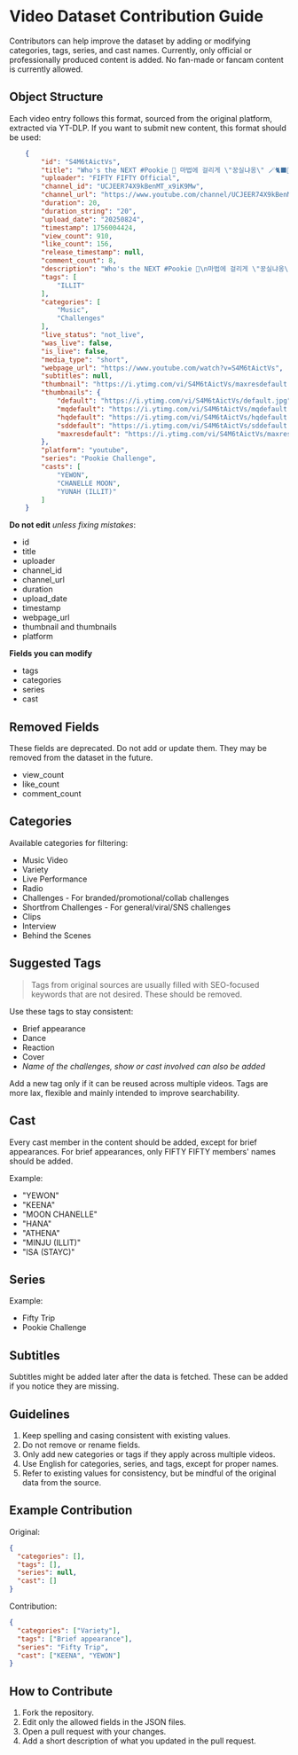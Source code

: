 # Video Dataset Contribution Guide

Contributors can help improve the dataset by adding or modifying categories, tags, series, and cast names. Currently, only official or professionally produced content is added. No fan-made or fancam content is currently allowed.

## Object Structure

Each video entry follows this format, sourced from the original platform, extracted via YT-DLP. If you want to submit new content, this format should be used:

```json
	{
		"id": "S4M6tAictVs",
		"title": "Who's the NEXT #Pookie 🩷 마법에 걸리게 \"꿍실냐옹\" 🪄🐈‍⬛🐾  #아일릿 #윤아 선배님과 함께한 #Pookie_Challenge 💞 @ILLIT_official",
		"uploader": "FIFTY FIFTY Official",
		"channel_id": "UCJEER74X9kBenMT_x9iK9Mw",
		"channel_url": "https://www.youtube.com/channel/UCJEER74X9kBenMT_x9iK9Mw",
		"duration": 20,
		"duration_string": "20",
		"upload_date": "20250824",
		"timestamp": 1756004424,
		"view_count": 910,
		"like_count": 156,
		"release_timestamp": null,
		"comment_count": 8,
		"description": "Who's the NEXT #Pookie 🩷\n마법에 걸리게 \"꿍실냐옹\" 🪄🐈‍⬛🐾 \n#아일릿 #윤아 선배님과 함께한 #Pookie_Challenge 💞\n\n#FIFTYFIFTY #피프티피프티\n#CHANELLEMOON #문샤넬\n#YEWON #예원\n#ILLIT #YUNAH\n#푸키챌린지",
		"tags": [
			"ILLIT"
		],
		"categories": [
			"Music",
			"Challenges"
		],
		"live_status": "not_live",
		"was_live": false,
		"is_live": false,
		"media_type": "short",
		"webpage_url": "https://www.youtube.com/watch?v=S4M6tAictVs",
		"subtitles": null,
		"thumbnail": "https://i.ytimg.com/vi/S4M6tAictVs/maxresdefault.jpg",
		"thumbnails": {
			"default": "https://i.ytimg.com/vi/S4M6tAictVs/default.jpg",
			"mqdefault": "https://i.ytimg.com/vi/S4M6tAictVs/mqdefault.jpg",
			"hqdefault": "https://i.ytimg.com/vi/S4M6tAictVs/hqdefault.jpg",
			"sddefault": "https://i.ytimg.com/vi/S4M6tAictVs/sddefault.jpg",
			"maxresdefault": "https://i.ytimg.com/vi/S4M6tAictVs/maxresdefault.jpg"
		},
		"platform": "youtube",
		"series": "Pookie Challenge",
		"casts": [
			"YEWON",
			"CHANELLE MOON",
			"YUNAH (ILLIT)"
		]
	}
```

**Do not edit** *unless fixing mistakes*:
* id
* title
* uploader
* channel_id
* channel_url
* duration
* upload_date
* timestamp
* webpage_url
* thumbnail and thumbnails
* platform

**Fields you can modify**
* tags
* categories
* series
* cast

## Removed Fields

These fields are deprecated. Do not add or update them. They may be removed from the dataset in the future.

* view_count
* like_count
* comment_count

## Categories

Available categories for filtering:

* Music Video
* Variety
* Live Performance
* Radio
* Challenges - For branded/promotional/collab challenges
* Shortfrom Challenges - For general/viral/SNS challenges
* Clips
* Interview
* Behind the Scenes

## Suggested Tags
> Tags from original sources are usually filled with SEO-focused keywords that are not desired. These should be removed.

Use these tags to stay consistent:

* Brief appearance
* Dance
* Reaction
* Cover
* *Name of the challenges, show or cast involved can also be added*

Add a new tag only if it can be reused across multiple videos. Tags are more lax, flexible and mainly intended to improve searchability.

## Cast

Every cast member in the content should be added, except for brief appearances. For brief appearances, only FIFTY FIFTY members' names should be added.

Example:

* "YEWON"
* "KEENA"
* "MOON CHANELLE"
* "HANA"
* "ATHENA"
* "MINJU (ILLIT)"
* "ISA (STAYC)"

## Series

Example:

* Fifty Trip
* Pookie Challenge

## Subtitles

Subtitles might be added later after the data is fetched. These can be added if you notice they are missing.

## Guidelines

1. Keep spelling and casing consistent with existing values.
2. Do not remove or rename fields.
3. Only add new categories or tags if they apply across multiple videos.
4. Use English for categories, series, and tags, except for proper names.
5. Refer to existing values for consistency, but be mindful of the original data from the source.

## Example Contribution

Original:

```json
{
  "categories": [],
  "tags": [],
  "series": null,
  "cast": []
}
```

Contribution:

```json
{
  "categories": ["Variety"],
  "tags": ["Brief appearance"],
  "series": "Fifty Trip",
  "cast": ["KEENA", "YEWON"]
}
```

## How to Contribute

1. Fork the repository.
2. Edit only the allowed fields in the JSON files.
3. Open a pull request with your changes.
4. Add a short description of what you updated in the pull request.

